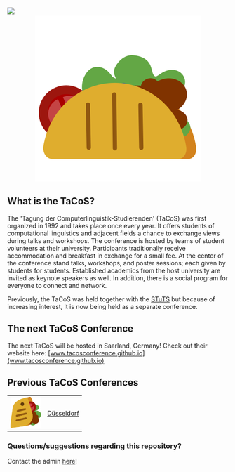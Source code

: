 <br>
<br>
<a href="https://github.com/DenverCoder1/readme-typing-svg"><img src="https://readme-typing-svg.herokuapp.com?font=Time+New+Roman&color=cyan&size=25&center=true&vCenter=true&width=900&height=100&lines=What+is+the+TaCoS?;++We+are+a+student+conference+on+computerlinguistics!++;Get+to+know+more+below..."></a>
<br>
<center>
<img src='https://github.com/tacosConference/.github/blob/ccfdb7d6445fa13697951aec7bb9e91e6102ceae/assets/WUGCOSanimation.svg'>  
</center>

<!--<img src="https://github.com/tacosConference/tacosConference.github.io/blob/8b99203a2c940a34d329a5e7d167bb74695650a9/css/2023_style/img/WUGcosAnimation.svg">-->
<!--<a href="https://github.com/DenverCoder1/readme-typing-svg"><img src="https://readme-typing-svg.herokuapp.com?font=Time+New+Roman&color=cyan&size=25&center=true&vCenter=true&width=900&height=100&lines=What+is+TaCoS?;++We+are+a+student+conference+on+computerlinguistics++!;Get+to+know+more+below..."></a>-->
<!--<img src='https://github.com/tacosConference/.github/assets/89185768/7a7ed521-2bc4-4196-9a51-8cbd20873cbb' style="width:auto;">-->

## What is the TaCoS?
The 'Tagung der Computerlinguistik-Studierenden' (TaCoS) was first organized in 1992 and takes place once every year. It offers students of computational linguistics and adjacent fields a chance to exchange views during talks and workshops. The conference is hosted by teams of student volunteers at their university. Participants traditionally receive accommodation and breakfast in exchange for a small fee. At the center of the conference stand talks, workshops, and poster sessions; each given by students for students. Established academics from the host university are invited as keynote speakers as well. In addition, there is a social program for everyone to connect and network.

Previously, the TaCoS was held together with the [STuTS](https://stuts.de/) but because of increasing interest, it is now being held as a separate conference. 

## The next TaCoS Conference
The next TaCoS will be hosted in Saarland, Germany! Check out their website here: [www.tacosconference.github.io](www.tacosconference.github.io)

## Previous TaCoS Conferences
<table>
	<tr>
		<td><code><img src="https://github.com/tacosConference/.github/blob/7ed464865d018c0fce5a72772df00c15c50ad0f2/assets/wugos.png" width="70"></code></td>
		<td><a href=https://tacosconference.github.io/tacosConference32/>Düsseldorf</a></td>
	</tr>
</table>

### Questions/suggestions regarding this repository?
Contact the admin [here](mailto:anna.stein@hhu.de)!

